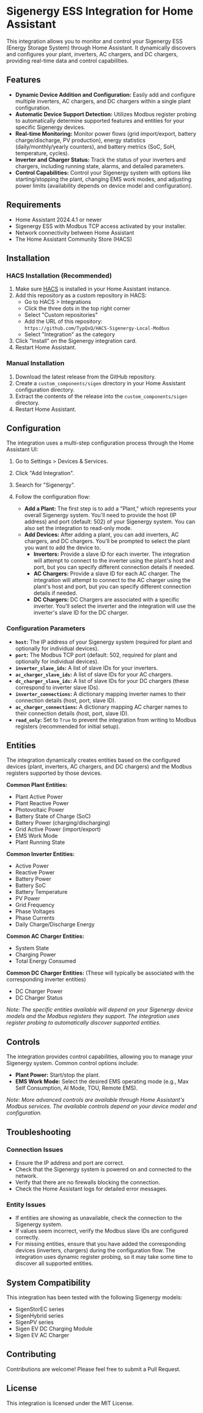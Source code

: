 # Sigenergy ESS Integration for Home Assistant

This integration allows you to monitor and control your Sigenergy ESS (Energy Storage System) through Home Assistant. It dynamically discovers and configures your plant, inverters, AC chargers, and DC chargers, providing real-time data and control capabilities.

## Features

- **Dynamic Device Addition and Configuration:** Easily add and configure multiple inverters, AC chargers, and DC chargers within a single plant configuration.
- **Automatic Device Support Detection:** Utilizes Modbus register probing to automatically determine supported features and entities for your specific Sigenergy devices.
- **Real-time Monitoring:** Monitor power flows (grid import/export, battery charge/discharge, PV production), energy statistics (daily/monthly/yearly counters), and battery metrics (SoC, SoH, temperature, cycles).
- **Inverter and Charger Status:** Track the status of your inverters and chargers, including running state, alarms, and detailed parameters.
- **Control Capabilities:** Control your Sigenergy system with options like starting/stopping the plant, changing EMS work modes, and adjusting power limits (availability depends on device model and configuration).

## Requirements

- Home Assistant 2024.4.1 or newer
- Sigenergy ESS with Modbus TCP access activated by your installer.
- Network connectivity between Home Assistant
- The Home Assistant Community Store (HACS)

## Installation

### HACS Installation (Recommended)

1.  Make sure [HACS](https://hacs.xyz/) is installed in your Home Assistant instance.
2.  Add this repository as a custom repository in HACS:
    -   Go to HACS > Integrations
    -   Click the three dots in the top right corner
    -   Select "Custom repositories"
    -   Add the URL of this repository:
    <br>`https://github.com/TypQxQ/HACS-Sigenergy-Local-Modbus`
    -   Select "Integration" as the category
3.  Click "Install" on the Sigenergy integration card.
4.  Restart Home Assistant.

### Manual Installation

1.  Download the latest release from the GitHub repository.
2.  Create a `custom_components/sigen` directory in your Home Assistant configuration directory.
3.  Extract the contents of the release into the `custom_components/sigen` directory.
4.  Restart Home Assistant.

## Configuration

The integration uses a multi-step configuration process through the Home Assistant UI:

1.  Go to Settings > Devices & Services.
2.  Click "Add Integration".
3.  Search for "Sigenergy".
4.  Follow the configuration flow:

    -   **Add a Plant:** The first step is to add a "Plant," which represents your overall Sigenergy system. You'll need to provide the host (IP address) and port (default: 502) of your Sigenergy system. You can also set the integration to read-only mode.
    -   **Add Devices:** After adding a plant, you can add inverters, AC chargers, and DC chargers.  You'll be prompted to select the plant you want to add the device to.
        -   **Inverters:** Provide a slave ID for each inverter. The integration will attempt to connect to the inverter using the plant's host and port, but you can specify different connection details if needed.
        -   **AC Chargers:**  Provide a slave ID for each AC charger. The integration will attempt to connect to the AC charger using the plant's host and port, but you can specify different connection details if needed.
        -   **DC Chargers:** DC Chargers are associated with a specific inverter. You'll select the inverter and the integration will use the inverter's slave ID for the DC charger.

### Configuration Parameters

-   **`host`:** The IP address of your Sigenergy system (required for plant and optionally for individual devices).
-   **`port`:** The Modbus TCP port (default: 502, required for plant and optionally for individual devices).
-   **`inverter_slave_ids`:** A list of slave IDs for your inverters.
-   **`ac_charger_slave_ids`:** A list of slave IDs for your AC chargers.
-   **`dc_charger_slave_ids`:** A list of slave IDs for your DC chargers (these correspond to inverter slave IDs).
-   **`inverter_connections`:** A dictionary mapping inverter names to their connection details (host, port, slave ID).
-   **`ac_charger_connections`:** A dictionary mapping AC charger names to their connection details (host, port, slave ID).
-   **`read_only`:**  Set to `True` to prevent the integration from writing to Modbus registers (recommended for initial setup).

## Entities

The integration dynamically creates entities based on the configured devices (plant, inverters, AC chargers, and DC chargers) and the Modbus registers supported by those devices.

**Common Plant Entities:**

-   Plant Active Power
-   Plant Reactive Power
-   Photovoltaic Power
-   Battery State of Charge (SoC)
-   Battery Power (charging/discharging)
-   Grid Active Power (import/export)
-   EMS Work Mode
-   Plant Running State

**Common Inverter Entities:**

-   Active Power
-   Reactive Power
-   Battery Power
-   Battery SoC
-   Battery Temperature
-   PV Power
-   Grid Frequency
-   Phase Voltages
-   Phase Currents
-   Daily Charge/Discharge Energy

**Common AC Charger Entities:**

-   System State
-   Charging Power
-   Total Energy Consumed

**Common DC Charger Entities:** (These will typically be associated with the corresponding inverter entities)

- DC Charger Power
- DC Charger Status

*Note: The specific entities available will depend on your Sigenergy device models and the Modbus registers they support. The integration uses register probing to automatically discover supported entities.*

## Controls

The integration provides control capabilities, allowing you to manage your Sigenergy system. Common control options include:

-   **Plant Power:** Start/stop the plant.
-   **EMS Work Mode:** Select the desired EMS operating mode (e.g., Max Self Consumption, AI Mode, TOU, Remote EMS).

*Note: More advanced controls are available through Home Assistant's Modbus services. The available controls depend on your device model and configuration.*

## Troubleshooting

### Connection Issues

-   Ensure the IP address and port are correct.
-   Check that the Sigenergy system is powered on and connected to the network.
-   Verify that there are no firewalls blocking the connection.
-   Check the Home Assistant logs for detailed error messages.

### Entity Issues

-   If entities are showing as unavailable, check the connection to the Sigenergy system.
-   If values seem incorrect, verify the Modbus slave IDs are configured correctly.
-   For missing entities, ensure that you have added the corresponding devices (inverters, chargers) during the configuration flow. The integration uses dynamic register probing, so it may take some time to discover all supported entities.

## System Compatibility

This integration has been tested with the following Sigenergy models:

-   SigenStorEC series
-   SigenHybrid series
-   SigenPV series
-   Sigen EV DC Charging Module
-   Sigen EV AC Charger

## Contributing

Contributions are welcome! Please feel free to submit a Pull Request.

## License

This integration is licensed under the MIT License.